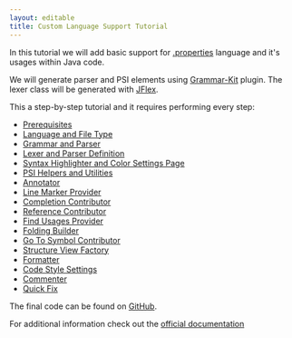```yaml
---
layout: editable
title: Custom Language Support Tutorial
---
```


<!--
INITIAL_SOURCE https://confluence.jetbrains.com/display/IntelliJIDEA/Custom+Language+Support
-->



In this tutorial we will add basic support for
[.properties](http://en.wikipedia.org/wiki/.properties)
language and it's usages within Java code.

We will generate parser and PSI elements using
[Grammar-Kit](https://github.com/JetBrains/Grammar-Kit) plugin.
The lexer class will be generated with
[JFlex](http://jflex.de/).

This a step-by-step tutorial and it requires performing every step:

*  [Prerequisites](cls_prerequisites.html)
*  [Language and File Type](language_and_filetype.html)
*  [Grammar and Parser](grammar_and_parser.html)
*  [Lexer and Parser Definition](lexer_and_parser_definition.html)
*  [Syntax Highlighter and Color Settings Page](syntax_highlighter_and_color_settings_page.html)
*  [PSI Helpers and Utilities](psi_helper_and_utilities.html)
*  [Annotator](annotator.html)
*  [Line Marker Provider](line_marker_provider.html)
*  [Completion Contributor](completion_contributor.html)
*  [Reference Contributor](reference_contributor.html)
*  [Find Usages Provider](find_usages_provider.html)
*  [Folding Builder](folding_builder.html)
*  [Go To Symbol Contributor](go_to_symbol_contributor.html)
*  [Structure View Factory](structure_view_factory.html)
*  [Formatter](formatter.html)
*  [Code Style Settings](code_style_settings.html)
*  [Commenter](commenter.html)
*  [Quick Fix](quick_fix.html)

The final code can be found on
[GitHub](http://github.com/cheptsov/SimplePlugin).

For additional information check out the
[official documentation](http://confluence.jetbrains.net/display/IDEADEV/PluginDevelopment)

